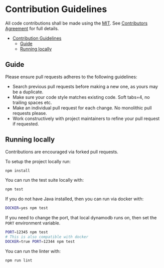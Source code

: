 # Contribution Guidelines

All code contributions shall be made using the [MIT](https://opensource.org/licenses/MIT).
See [Contributors Agreement](https://embedthis.com/developers/contributors.html) for full details.

- [Contribution Guidelines](#contribution-guidelines)
  - [Guide](#guide)
  - [Running locally](#running-locally)

## Guide

Please ensure pull requests adheres to the following guidelines:

- Search previous pull requests before making a new one, as yours may be a duplicate.
- Make sure your code style matches existing code. Soft tabs=4, no trailing spaces etc.
- Make an individual pull request for each change. No monolithic pull requests please.
- Work constructively with project maintainers to refine your pull request if requested.

## Running locally

Contributions are encouraged via forked pull requests.

To setup the project locally run:

```bash
npm install
```

You can run the test suite locally with:

```bash
npm test
```

If you do not have Java installed, then you can run via docker with:

```bash
DOCKER=yes npm test
```

If you need to change the port, that local dynamodb runs on, then set the `PORT` environment variable.

```bash
PORT=12345 npm test
# This is also compatible with docker
DOCKER=true PORT=12344 npm test
```

You can run the linter with:

```bash
npm run lint
```

